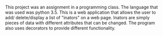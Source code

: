 This project was an assignment in a programming class. The language that was
used was python 3.5. This is a web application that allows the user to add/
delete/display a list of "inators" on a web page. Inators are simply pieces of data
with different attributes that can be changed. The program also uses decorators
to provide different functionality. 

